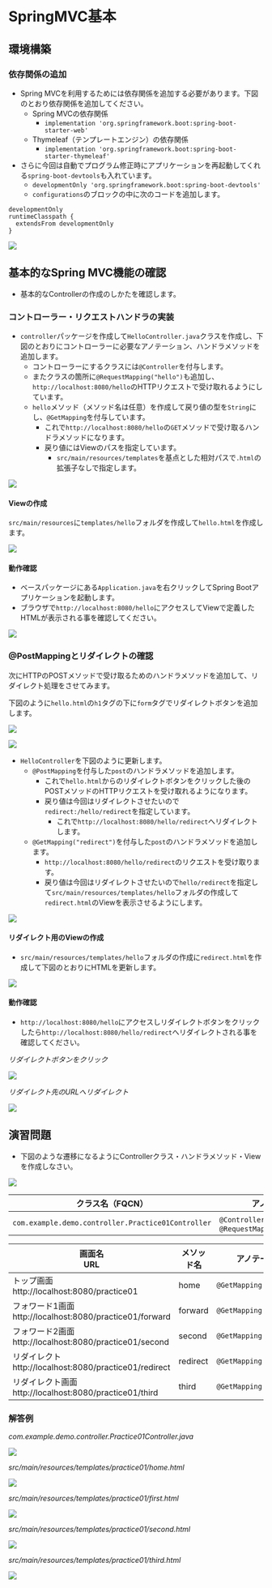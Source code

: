 # SpringMVC基本

## 環境構築

### 依存関係の追加

- Spring MVCを利用するためには依存関係を追加する必要があります。下図のとおり依存関係を追加してください。
  - Spring MVCの依存関係
    - `implementation 'org.springframework.boot:spring-boot-starter-web'`
  - Thymeleaf（テンプレートエンジン）の依存関係
    - `implementation 'org.springframework.boot:spring-boot-starter-thymeleaf'`
- さらに今回は自動でプログラム修正時にアプリケーションを再起動してくれる`spring-boot-devtools`も入れています。
  - `developmentOnly 'org.springframework.boot:spring-boot-devtools'`
  - `configurations`のブロックの中に次のコードを追加します。

```
developmentOnly
runtimeClasspath {
  extendsFrom developmentOnly
}
```

![](https://www.image-pit.com/sboot-text/img/spring-mvc-setting.png)

## 基本的なSpring MVC機能の確認

- 基本的なControllerの作成のしかたを確認します。

### コントローラー・リクエストハンドラの実装

- `controller`パッケージを作成して`HelloController.java`クラスを作成し、下図のとおりにコントローラーに必要なアノテーション、ハンドラメソッドを追加します。
  - コントローラーにするクラスには`@Controller`を付与します。
  - またクラスの箇所に`@RequestMapping("hello")`も追加し、`http://localhost:8080/hello`のHTTPリクエストで受け取れるようにしています。
  - `hello`メソッド（メソッド名は任意）を作成して戻り値の型を`String`にし、`@GetMapping`を付与しています。
    - これで`http://localhost:8080/hello`の`GET`メソッドで受け取るハンドラメソッドになります。
    - 戻り値にはViewのパスを指定しています。
      - `src/main/resources/templates`を基点とした相対パスで`.html`の拡張子なしで指定します。

![](https://www.image-pit.com/sboot-text/img/spring-basic-01.png)

#### Viewの作成

`src/main/resources`に`templates/hello`フォルダを作成して`hello.html`を作成します。

![](https://www.image-pit.com/sboot-text/img/spring-basic-02.png)

#### 動作確認

- ベースパッケージにある`Application.java`を右クリックしてSpring Bootアプリケーションを起動します。
- ブラウザで`http://localhost:8080/hello`にアクセスしてViewで定義したHTMLが表示される事を確認してください。

![](https://www.image-pit.com/sboot-text/img/spring-basic-03.png)

### @PostMappingとリダイレクトの確認

次にHTTPのPOSTメソッドで受け取るためのハンドラメソッドを追加して、リダイレクト処理をさせてみます。

下図のように`hello.html`の`h1`タグの下に`form`タグでリダイレクトボタンを追加します。

![](https://www.image-pit.com/sboot-text/img/springmvc-basic-04.png)

![](https://www.image-pit.com/sboot-text/img/springmvc-basic-05.png)

- `HelloController`を下図のように更新します。
  - `@PostMapping`を付与した`post`のハンドラメソッドを追加します。
    - これで`hello.html`からのリダイレクトボタンをクリックした後のPOSTメソッドのHTTPリクエストを受け取れるようになります。
    - 戻り値は今回はリダイレクトさせたいので`redirect:/hello/redirect`を指定しています。
      - これで`http://localhost:8080/hello/redirect`へリダイレクトします。
  - `@GetMapping("redirect")`を付与した`post`のハンドラメソッドを追加します。
    - `http://localhost:8080/hello/redirect`のリクエストを受け取ります。
    - 戻り値は今回はリダイレクトさせたいので`hello/redirect`を指定して`src/main/resources/templates/hello`フォルダの作成して`redirect.html`のViewを表示させるようにします。

![](https://www.image-pit.com/sboot-text/img/springmvc-basic--06.png)

#### リダイレクト用のViewの作成

- `src/main/resources/templates/hello`フォルダの作成に`redirect.html`を作成して下図のとおりにHTMLを更新します。

![](https://www.image-pit.com/sboot-text/img/springmvc-basic-07.png)

#### 動作確認

- `http://localhost:8080/hello`にアクセスしリダイレクトボタンをクリックしたら`http://localhost:8080/hello/redirect`へリダイレクトされる事を確認してください。

_リダイレクトボタンをクリック_

![](https://www.image-pit.com/sboot-text/img/springmvc-basic-08.png)

_リダイレクト先のURLへリダイレクト_

![](https://www.image-pit.com/sboot-text/img/springmvc-basic-09.png)

## 演習問題

- 下図のような遷移になるようにControllerクラス・ハンドラメソッド・Viewを作成しなさい。

![](https://www.image-pit.com/sboot-text/img/springmvc-practice-01.png)

クラス名（FQCN）|アノテーション
---|---
`com.example.demo.controller.Practice01Controller`|`@Controller`、`@RequestMapping('practice01')`

画面名<br>URL|メソッド名|アノテーション|戻り値（View）
---|---|---|---
トップ画面<br>http://localhost:8080/practice01|home|`@GetMapping`|practice01/home
フォワード1画面<br>http://localhost:8080/practice01/forward|forward|`@GetMapping("forward")`|practice01/first
フォワード2画面<br>http://localhost:8080/practice01/second|second|`@GetMapping("second")`|practice01/second
リダイレクト<br>http://localhost:8080/practice01/redirect|redirect|`@GetMapping("redirect")`|redirect:/practice01/third
リダイレクト画面<br>http://localhost:8080/practice01/third|third|`@GetMapping("third")`|practice01/third

### 解答例

_com.example.demo.controller.Practice01Controller.java_

![](https://www.image-pit.com/sboot-text/img/springmvc-practice-01-a1.png)

_src/main/resources/templates/practice01/home.html_

![](https://www.image-pit.com/sboot-text/img/springmvc-practice-01-a2.png)

_src/main/resources/templates/practice01/first.html_

![](https://www.image-pit.com/sboot-text/img/springmvc-practice-01-a3.png)

_src/main/resources/templates/practice01/second.html_

![](https://www.image-pit.com/sboot-text/img/springmvc-practice-01-a4.png)

_src/main/resources/templates/practice01/third.html_

![](https://www.image-pit.com/sboot-text/img/springmvc-practice-01-a5.png)